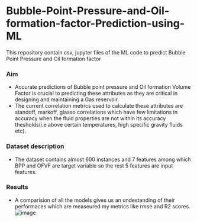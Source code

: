 # Bubble-Point-Pressure-and-Oil-formation-factor-Prediction-using-ML
This repository contain csv, jupyter files of the ML code to predict Bubble Point Pressure and Oil formation factor  
### Aim
- Accurate predictions of Bubble point pressure and Oil formation Volume Factor is crucial to predicting these attributes as they are critical in designing and maintaining a Gas reservoir.
- The current correlation metrics used to calculate these attributes are standoff, markoff, glasso correlations which have few limitations in accuracy when the fluid properties are not within its accuracy thesholds(i.e above certain temperatures, high specific gravity fluids etc).
### Dataset description
- The dataset contains almost 600 instances and 7 features among which BPP and OFVF are target variable so the rest 5 features are input features.

### Results
- A comparision of all the models gives us an undestanding of their performaces which are measeured my metrics like rmse and R2 scores.
![image](https://github.com/programmerdjkumar/Bubble-Point-Pressure-and-Oil-formation-factor-Prediction-using-ML/assets/48883104/ada8ab0c-a3f8-440e-867a-35a41d72d3c0)
